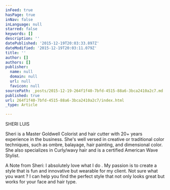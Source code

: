 ```yaml
---
inFeed: true
hasPage: true
inNav: false
inLanguage: null
starred: false
keywords: []
description: ''
datePublished: '2015-12-19T20:03:33.897Z'
dateModified: '2015-12-19T20:03:11.079Z'
title: ''
author: []
authors: []
publisher:
  name: null
  domain: null
  url: null
  favicon: null
sourcePath: _posts/2015-12-19-264f1f40-7bfd-4515-88a6-3bca2410a2c7.md
published: true
url: 264f1f40-7bfd-4515-88a6-3bca2410a2c7/index.html
_type: Article

---
```

SHERI LUIS

Sheri is a Master Goldwell Colorist and hair cutter with 20+ years experience in the business. She's well versed in creative or traditional color techniques, such as ombre, balayage, hair painting, and dimensional color. She also specializes in Curly/wavy hair and is a certified American Wave Stylist. 

A Note from Sheri: I absolutely love what I do . My passion is to create a style that is fun and innovative but wearable for my client. Not sure what you want ? I can help you find the perfect style that not only looks great but works for your face and hair type.